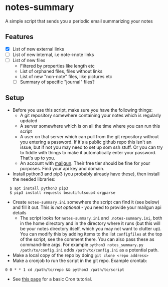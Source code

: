 # notes-summary
A simple script that sends you a periodic email summarizing your notes

## Features
- [x] List of new external links
- [ ] List of new internal, i.e note->note links
- [ ] List of new files
  - Filtered by properties like length etc
  - List of orphaned files, files without links
  - List of new "non-note" files, like pictures etc
  - [ ] Summary of specific "journal" files?

## Setup
- Before you use this script, make sure you have the following things:
  - A git repository somewhere containing your notes which is regularly updated
  - A server somewhere which is on all the time where you can run this script
  - A user on that server which can pull from the git repository without you entering a password. If it's a public github repo this isn't an issue, but if not you may need to set up som ssh stuff. Or you can try to fiddle with things to make it automatically enter your password. That's up to you.
  - An account with [mailgun](https://mailgun.com). Their free tier should be fine for your purposes. Find your api key and domain.
- Install python3 and pip3 (you probably already have these), then install the needed libraries:

``` shell
  $ apt install python3 pip3
  $ pip3 install requests beautifulsoup4 orgparse
```
- Create `notes-summary.ini` somewhere the script can find it (see below) and fill it out. This is *not optional* - you need to provide your mailgun api details
  - The script looks for `notes-summary.ini` and `.notes-summary.ini`, both in the home directory and in the directory where it runs (but this will be your notes directory itself, which you may not want to clutter up). You can modify this by adding items to the list `configfiles` at the top of the script, see the comment there. You can also pass these as command-line args.
  For example `python3 notes_summary.py /path/to/config.ini` adds `/path/to/config.ini` as a potential path.
- Make a local copy of the repo by doing `git clone <repo address>`
- Make a cronjob to run the script in the git repo. Example crontab:
```
0 0 * * 1 cd /path/to/repo && python3 /path/to/script
```
  - See [this page](https://ostechnix.com/a-beginners-guide-to-cron-jobs/) for a basic Cron tutorial.

